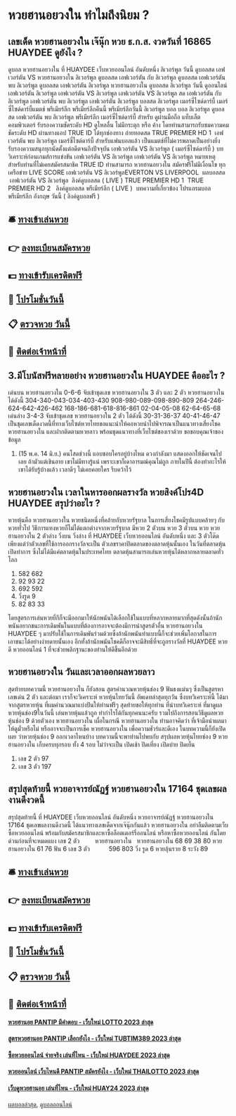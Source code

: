 # หวยฮานอยวงใน ทำไมถึงนิยม ?
## เลขเด็ด หวยฮานอยวงใน เจ๊นุ๊ก หวย ธ.ก.ส. งวดวันที่ 16865 HUAYDEE ดูยังไง ?
ดูบอล หวยฮานอยวงใน ที่ HUAYDEE เว็บหวยออนไลน์ อันดับหนึ่ง ลิเวอร์พูล วันนี้ ดูบอลสด เอฟเวอร์ตัน VS หวยฮานอยวงใน ลิเวอร์พูล ดูบอลสด เอฟเวอร์ตัน กับ ลิเวอร์พูล ดูบอลสด เอฟเวอร์ตัน พบ ลิเวอร์พูล ดูบอลสด เอฟเวอร์ตัน ลิเวอร์พูล หวยฮานอยวงใน ดูบอลสด ลิเวอร์พูล วันนี้ ดูออนไลน์ เอฟเวอร์ตัน ลิเวอร์พูล เอฟเวอร์ตัน VS ลิเวอร์พูล เอฟเวอร์ตัน VS ลิเวอร์พูล สด เอฟเวอร์ตัน กับ ลิเวอร์พูล เอฟเวอร์ตัน พบ ลิเวอร์พูล เอฟเวอร์ตัน ลิเวอร์พูล บอลสด ลิเวอร์พูล เมอร์ซี่ไซด์ดาร์บี้ เมอร์ซี่ไซด์ดาร์บี้แมตช์ พรีเมียร์ลีก พรีเมียร์ลีกคืนนี้ พรีเมียร์ลีกวันนี้ ลิเวอร์พูล บอล บอล ลิเวอร์พูล
ดูบอลสด เอฟเวอร์ตัน พบ ลิเวอร์พูล พรีเมียร์ลีก เมอร์ซี่ไซด์ดาร์บี้ สำหรับ ดูผ่านมือถือ แท็บเล็ต คอมพิวเตอร์ รับรองความชัดระดับ HD ดูไหลลื่น ไม่มีกระตุก หรือ ค้าง โดยท่านสามารถรับชมความคมชัดระดับ HD ผ่านทางแอป TRUE ID ได้ทุกช่องทาง ถ่ายทอดสด TRUE PREMIER HD 1  เอฟเวอร์ตัน พบ ลิเวอร์พูล เมอร์ซี่ไซด์ดาร์บี้ สำหรับแฟนบอลแล้ว เป็นแมตช์ที่ไม่ควรพลาดเป็นอย่างยิ่ง รับรองความสนุกทุกนัดตั้งแต่อดีตจนถึงปัจจุบัน
เอฟเวอร์ตัน VS ลิเวอร์พูล ( เมอร์ซี่ไซด์ดาร์บี้ )
บทวิเคราะห์ก่อนเกมส์การแข่งขัน เอฟเวอร์ตัน VS ลิเวอร์พูล
เอฟเวอร์ตัน VS ลิเวอร์พูล
หมายเหตุ สำหรับท่านที่ไม่เคยสมัครสมาชิค TRUE ID ท่านสามารถ หวยฮานอยวงใน สมัครฟรีไม่มีเงื่อนไข ทุกเครือข่าย
LIVE SCORE เอฟเวอร์ตัน VS ลิเวอร์พูลEVERTON VS LIVERPOOL
 ผลบอลสด  เอฟเวอร์ตัน VS ลิเวอร์พูล 
ลิงค์ดูบอลสด ( LIVE )
TRUE PREMIER HD 1
 TRUE PREMIER HD 2 
 ลิงค์ดูบอลสด พรีเมียร์ลีก ( LIVE ) 
บทความที่เกี่ยวข้อง
โปรแกรมบอล พรีเมียร์ลีก อังกฤษ วันนี้ ( ลิงค์ดูบอลฟรี )

## 🛎 [ทางเข้าเล่นหวย](https://bit.ly/3BG5bNw)
## 👉 [ลงทะเบียนสมัครหวย](https://bit.ly/3BG5bNw)
## 💵 [ทางเข้ารับเครดิตฟรี](https://bit.ly/3C3mvgS)
## 👑 [โปรโมชั่นวันนี้](https://bit.ly/3C3mvgS)
## 📋 [ตรวจหวย วันนี้](https://bit.ly/3C3mvgS)
## 📱 [ติดต่อเจ้าหน้าที่](https://bit.ly/3C3mvgS)

## 3.มีโบนัสฟรีหลายอย่าง หวยฮานอยวงใน HUAYDEE คืออะไร ?
เด่นบน หวยฮานอยวงใน 0-6-6 จับเข้าชุดเลข หวยฮานอยวงใน 3 ตัว และ 2 ตัว หวยฮานอยวงใน ได้ดังนี้
304-340-043-034-403-430
908-980-089-098-890-809
264-246-624-642-426-462
168-186-681-618-816-861
02-04-05-08
62-64-65-68
เด่นล่าง 3-4-3 จับเข้าชุดเลข หวยฮานอยวงใน 2 ตัว ได้ดังนี้
30-31-36-37
40-41-46-47
เป็นชุดเลขเด็ดงวดนี้ที่ทางเว็บไซต์หวยไทยขอแนะนำให้คอหวยนำไปพิจารณาเป็นแนวทางเสี่ยงโชค หวยฮานอยวงใน และฝากติดตามหวยลาว พร้อมชุดแนวทางที่เว็บไซต์ของเราด้วย
ขอขอบคุณเจ้าของข้อมูล
1. (15 พ.ค. 14 มิ.ย.) คนโสดช่วงนี้ แอบชอบใครอยู่บ้างไหม ดวงกำลังมา แสดงออกให้ชัดเจนไปเลย ถ้ามัวแต่เขินอาย เขาไม่มีทางรู้แน่ เพราะเขาก็เดาอารมณ์คุณไม่ถูก ภายในปีนี้ ต้องทำอะไรให้เขาได้รับรู้บ้างแล้ว เวลาดีๆ ไม่เคยคอยใคร รีบคว้าไว้

## หวยฮานอยวงใน เวลาในหารออกผลรางวัล หวยสิงค์โปร4D HUAYDEE สรุปว่าอะไร ?
หวยหุ้นคือ หวยฮานอยวงใน หวยชนิดหนึ่งที่คล้ายกับหวยรัฐบาล ในการเสี่ยงโชคมีรูปแบบคล้ายๆ กับหวยทั่วไป วิธีการแทงหวยก็ไม่ได้แตกต่างจากหวยรัฐบาล มีหวย 2 ตัวบน หวย 3 ตัวบน หวย หวยฮานอยวงใน 2 ตัวล่าง วิ่งบน วิ่งล่าง ที่ HUAYDEE เว็บหวยออนไลน์ อันดับหนึ่ง และ 3 ตัวโต๊ด
เพียงแต่ว่าตัวเลขที่ใช้การออกรางวัลจะเป็น ตัวเลขราคาปิดตลาดของตลาดหุ้นนั้นเอง ในวันที่ตลาดหุ้นเปิดทำการ ซึ่งไม่ได้มีแค่ตลาดหุ้นในประเทศไทย ตลาดหุ้นสามารถเล่นหวยหุ้นได้หลากหลายตลาดทั่วโลก
1. 582 682
2. 92 93 22
3. 692 592
4. วิ่งรูด 9
5. 82 83 33

โดยสูตรการเล่นหวยยี่กีก็จะมีออกมาให้นักพนันได้เลือกใช้ในแบบที่หลากหลายมากที่สุดดังนั้นถ้านักพนันอยากชนะการเดิมพันในแบบที่ต้องการอาจจะต้องมีการนำสูตรตัวอื่น หวยฮานอยวงใน HUAYDEE ๆ มาปรับใช้ในการเดิมพันร่วมด้วยซึ่งถ้านักพนันทำแบบนี้ก็จะช่วยเพิ่มโอกาสในการเอาชนะได้อย่างง่ายดายนั้นเอง อีกทั้งถ้านักพนันโชคดีก็อาจจะมีสิทธิ์ที่จะถูกรางวัลที่ HUAYDEE หวยดี หวยออนไลน์ 1 ที่จะช่วยพลิกฐานะของท่านให้ดีขึ้นอีกด้วย

## หวยฮานอยวงใน วันและเวลาออกผลหวยลาว
สุดท้ายบทความนี้ หวยฮานอยวงใน ก็ยังสอน สูตรคำนวณหวยหุ้นช่อง 9 ฟันธงแม่นๆ ซึ่งเป็นสูตรหาเลขเด่น 2 ตัว
และต่อมา เราก็จะวิเคราะห์ หวยหุ้นไทยวันนี้ อัพเดทล่าสุดทุกวัน ซึ่งบทวิเคราะห์นี้ ได้มาจากสูตรหวยหุ้น ที่ผมคำนวณมาแบ่งปันให้ท่านฟรีๆ
สุดท้ายขอให้ทุกท่าน ที่นำบทวิเคราะห์ ที่มาดูผล หวยหุ้นช่อง9ในวันนี้ เล่นหวยหุ้นแล้วถูก ทำกำไรได้กันทุกคนนะครับ
รวมไปถึงการสอนวิธีดูผลหวยหุ้นช่อง 9 ด้วยตัวเอง หวยฮานอยวงใน เผื่อในกรณี หวยฮานอยวงใน ท่านอาจคิดว่า ที่เจ้ามือนำผลมาให้ดูมั่วหรือไม่ หรืออาจจะเป็นการเช็ค หวยฮานอยวงใน เพื่อความชัวร์และดีเอง
ในบทความนี้ก็ยังเปิดเผย ว่าหวยหุ้นช่อง 9 ออกเวลาไหนบ้าง
บทความนี้จะพาท่านไปพบกับ สรุปผลหวยหุ้นไทยช่อง 9 หวยฮานอยวงใน เก็บครบทุกรอบ ทั้ง 4 รอบ ไม่ว่าจะเป็น เปิดเช้า ปิดเที่ยง เปิดบ่าย ปิดเย็น
1. เลข 2 ตัว 97
2. เลข 3 ตัว 197

## สรุปสุดท้ายนี้ หวยอาจารย์ณัฏฐ์ หวยฮานอยวงใน 17164 ชุดเลขผลงานดีงวดนี้
สรุปสุดท้ายนี้ ที่ HUAYDEE เว็บหวยออนไลน์ อันดับหนึ่ง หวยอาจารย์ณัฏฐ์ หวยฮานอยวงใน 17164 ชุดเลขผลงานดีงวดนี้ ได้แนวทางเลขเด็ดจากเจ๊นุ๊กกันแล้ว หวยฮานอยวงใน อย่าลืมติดตามเว็บ ซื้อหวยออนไลน์ พร้อมกับสมัครสมาชิกและหาซื้อล็อตเตอร์รี่ออนไลน์ หรือหาซื้อหวยออนไลน์ กันโดยด่วนก่อนที่จะหมดแผง
เลข 2 ตัว         หวยฮานอยวงใน   หวยฮานอยวงใน 68 69 38 80 หวยฮานอยวงใน 61 76
ฟัน 6
เลข 3 ตัว           596 803
วิ่ง รูด 6 หวยลุ้นรวย 8
ระวัง 89

## 🛎 [ทางเข้าเล่นหวย](https://bit.ly/3BG5bNw)
## 👉 [ลงทะเบียนสมัครหวย](https://bit.ly/3BG5bNw)
## 💵 [ทางเข้ารับเครดิตฟรี](https://bit.ly/3C3mvgS)
## 👑 [โปรโมชั่นวันนี้](https://bit.ly/3C3mvgS)
## 📋 [ตรวจหวย วันนี้](https://bit.ly/3C3mvgS)
## 📱 [ติดต่อเจ้าหน้าที่](https://bit.ly/3C3mvgS)

#### [หวยฮานอย PANTIP มีคำตอบ - เว็บใหม่ LOTTO 2023 ล่าสุด](https://atom.io/themes/หวยฮานอย%20pantip%20มีคำตอบ%20-%20เว็บใหม่%20lotto%202023%20ล่าสุด)
#### [สูตรหวยฮานอย PANTIP เลือกยังไง - เว็บใหม่ TUBTIM389 2023 ล่าสุด](https://atom.io/themes/สูตรหวยฮานอย%20pantip%20เลือกยังไง%20-%20เว็บใหม่%20tubtim389%202023%20ล่าสุด)
#### [ซื้อหวยออนไลน์ จ่ายจริง เล่นที่ไหน - เว็บใหม่ HUAYDEE 2023 ล่าสุด](https://atom.io/themes/ซื้อหวยออนไลน์%20จ่ายจริง%20เล่นที่ไหน%20-%20เว็บใหม่%20huaydee%202023%20ล่าสุด)
#### [หวยออนไลน์ เว็บไหนดี PANTIP สมัครยังไง - เว็บใหม่ THAILOTTO 2023 ล่าสุด](https://atom.io/themes/หวยออนไลน์%20เว็บไหนดี%20pantip%20สมัครยังไง%20-%20เว็บใหม่%20thailotto%202023%20ล่าสุด)
#### [เว็บดูหวยฮานอย เล่นที่ไหน - เว็บใหม่ HUAY24 2023 ล่าสุด](https://atom.io/themes/เว็บดูหวยฮานอย%20เล่นที่ไหน%20-%20เว็บใหม่%20huay24%202023%20ล่าสุด)

[ผลบอลล่าสุด](https://siamsport.tv "ผลบอลล่าสุด"), [ดูบอลออนไลน์](https://siamsport.tv/ดูบอลสด "ดูบอลออนไลน์")